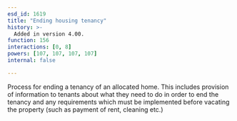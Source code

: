 ```yaml
---
esd_id: 1619
title: "Ending housing tenancy"
history: >-
  Added in version 4.00.
function: 156
interactions: [0, 8]
powers: [107, 107, 107, 107]
internal: false

---
```


Process for ending a tenancy of an allocated home.  This includes provision of information to tenants about what they need to do in order to end the tenancy  and any requirements which must be implemented before vacating the property (such as payment of rent, cleaning etc.)

